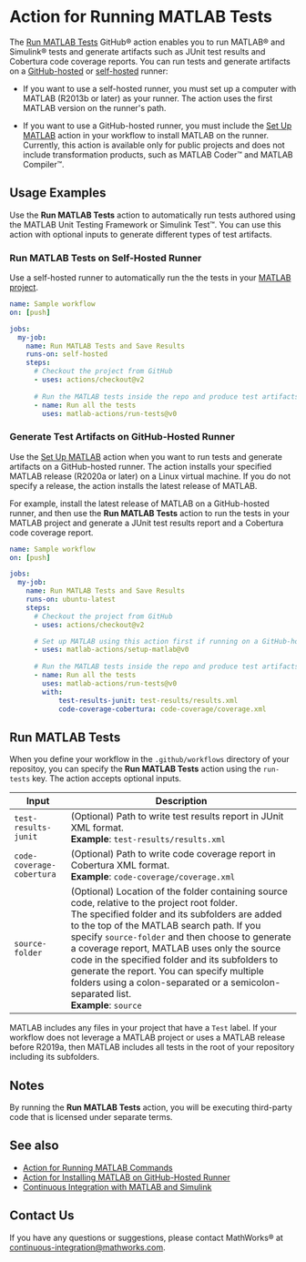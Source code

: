 # Action for Running MATLAB Tests

The [Run MATLAB Tests](#run-matlab-tests) GitHub&reg; action enables you to run MATLAB&reg; and Simulink&reg; tests and generate artifacts such as JUnit test results and Cobertura code coverage reports. You can run tests and generate artifacts on a [GitHub-hosted](https://docs.github.com/en/free-pro-team@latest/actions/reference/specifications-for-github-hosted-runners) or [self-hosted](https://docs.github.com/en/free-pro-team@latest/actions/hosting-your-own-runners/about-self-hosted-runners) runner:

- If you want to use a self-hosted runner, you must set up a computer with MATLAB (R2013b or later) as your runner. The action uses the first MATLAB version on the runner's path.

- If you want to use a GitHub-hosted runner, you must include the [Set Up MATLAB](https://github.com/matlab-actions/setup-matlab/) action in your workflow to install MATLAB on the runner. Currently, this action is available only for public projects and does not include transformation products, such as MATLAB Coder&trade; and MATLAB Compiler&trade;.

## Usage Examples
Use the **Run MATLAB Tests** action to automatically run tests authored using the MATLAB Unit Testing Framework or Simulink Test&trade;. You can use this action with optional inputs to generate different types of test artifacts.

### Run MATLAB Tests on Self-Hosted Runner
Use a self-hosted runner to automatically run the the tests in your [MATLAB project](https://www.mathworks.com/help/matlab/projects.html).

```yaml
name: Sample workflow
on: [push]

jobs:
  my-job:
    name: Run MATLAB Tests and Save Results
    runs-on: self-hosted
    steps:
      # Checkout the project from GitHub
      - uses: actions/checkout@v2
      
      # Run the MATLAB tests inside the repo and produce test artifacts
      - name: Run all the tests
        uses: matlab-actions/run-tests@v0
```

### Generate Test Artifacts on GitHub-Hosted Runner
Use the [Set Up MATLAB](https://github.com/matlab-actions/setup-matlab/) action when you want to run tests and generate artifacts on a GitHub-hosted runner. The action installs your specified MATLAB release (R2020a or later) on a Linux virtual machine. If you do not specify a release, the action installs the latest release of MATLAB.

For example, install the latest release of MATLAB on a GitHub-hosted runner, and then use the **Run MATLAB Tests** action to run the tests in your MATLAB project and generate a JUnit test results report and a Cobertura code coverage report.

```yaml
name: Sample workflow
on: [push]

jobs:
  my-job:
    name: Run MATLAB Tests and Save Results
    runs-on: ubuntu-latest
    steps:
      # Checkout the project from GitHub
      - uses: actions/checkout@v2

      # Set up MATLAB using this action first if running on a GitHub-hosted runner!
      - uses: matlab-actions/setup-matlab@v0
      
      # Run the MATLAB tests inside the repo and produce test artifacts
      - name: Run all the tests
        uses: matlab-actions/run-tests@v0
        with:
            test-results-junit: test-results/results.xml
            code-coverage-cobertura: code-coverage/coverage.xml
```
## Run MATLAB Tests
When you define your workflow in the `.github/workflows` directory of your repositoy, you can specify the **Run MATLAB Tests** action using the `run-tests` key. The action accepts optional inputs.

| Input     | Description |
|-----------|-------------|
| `test-results-junit` | (Optional) Path to write test results report in JUnit XML format. <br/> **Example**: `test-results/results.xml` |
| `code-coverage-cobertura` | (Optional) Path to write code coverage report in Cobertura XML format. <br/> **Example**: `code-coverage/coverage.xml` |
| `source-folder` | (Optional) Location of the folder containing source code, relative to the project root folder. <br/> The specified folder and its subfolders are added to the top of the MATLAB search path. If you specify `source-folder` and then choose to generate a coverage report, MATLAB uses only the source code in the specified folder and its subfolders to generate the report. You can specify multiple folders using a colon-separated or a semicolon-separated list. <br/> **Example**: `source` |

MATLAB includes any files in your project that have a `Test` label. If your workflow does not leverage a MATLAB project or uses a MATLAB release before R2019a, then MATLAB includes all tests in the root of your repository including its subfolders.

## Notes
By running the **Run MATLAB Tests** action, you will be executing third-party code that is licensed under separate terms.

## See also
- [Action for Running MATLAB Commands](https://github.com/matlab-actions/run-command/)
- [Action for Installing MATLAB on GitHub-Hosted Runner](https://github.com/matlab-actions/setup-matlab/)
- [Continuous Integration with MATLAB and Simulink](https://www.mathworks.com/solutions/continuous-integration.html)

## Contact Us
If you have any questions or suggestions, please contact MathWorks&reg; at [continuous-integration@mathworks.com](mailto:continuous-integration@mathworks.com).
